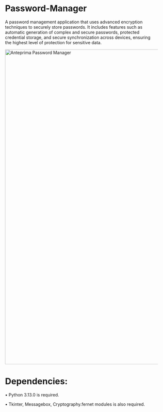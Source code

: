 # Password-Manager

A password management application that uses advanced encryption techniques to securely store passwords.
It includes features such as automatic generation of complex and secure passwords, protected credential storage, and secure synchronization across devices, ensuring the highest level of protection for sensitive data.

<img width="1037" alt="Anteprima Password Manager" src="https://github.com/user-attachments/assets/6566a821-4272-4b93-bd31-80984bb67230" />

# Dependencies:

• Python 3.13.0 is required.

• Tkinter, Messagebox, Cryptography.fernet modules is also required.
